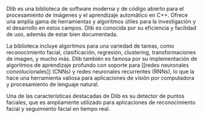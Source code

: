 Dlib es una biblioteca de software moderna y de código abierto para el procesamiento de imágenes y el aprendizaje automático en C++. Ofrece una amplia gama de herramientas y algoritmos útiles para la investigación y el desarrollo en estos campos. Dlib es conocida por su eficiencia y facilidad de uso, además de estar bien documentada.

La biblioteca incluye algoritmos para una variedad de tareas, como reconocimiento facial, clasificación, regresión, clustering, transformaciones de imagen, y mucho más. Dlib también es famosa por su implementación de algoritmos de aprendizaje profundo con soporte para [[redes neuronales convolucionales]] (CNNs) y redes neuronales recurrentes (RNNs), lo que la hace una herramienta valiosa para aplicaciones de visión por computadora y procesamiento de lenguaje natural.

Una de las características destacadas de Dlib es su detector de puntos faciales, que es ampliamente utilizado para aplicaciones de reconocimiento facial y seguimiento facial en tiempo real.